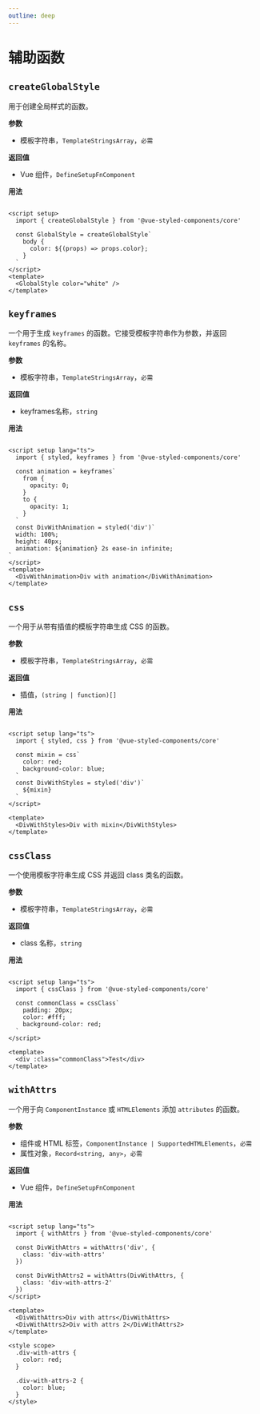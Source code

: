 ```yaml
---
outline: deep
---
```


# 辅助函数

## `createGlobalStyle`

用于创建全局样式的函数。

**参数**

- 模板字符串，`TemplateStringsArray`，`必需`

**返回值**

- Vue 组件，`DefineSetupFnComponent`

**用法**

```vue

<script setup>
  import { createGlobalStyle } from '@vue-styled-components/core'

  const GlobalStyle = createGlobalStyle`
    body {
      color: ${(props) => props.color};
    }
  `
</script>
<template>
  <GlobalStyle color="white" />
</template>
```

## `keyframes`

一个用于生成 `keyframes` 的函数。它接受模板字符串作为参数，并返回 `keyframes` 的名称。

**参数**

- 模板字符串，`TemplateStringsArray`，`必需`

**返回值**

- keyframes名称，`string`

**用法**

```vue

<script setup lang="ts">
  import { styled, keyframes } from '@vue-styled-components/core'

  const animation = keyframes`
    from {
      opacity: 0;
    }
    to {
      opacity: 1;
    }
  `
  const DivWithAnimation = styled('div')`
  width: 100%;
  height: 40px;
  animation: ${animation} 2s ease-in infinite;
`
</script>
<template>
  <DivWithAnimation>Div with animation</DivWithAnimation>
</template>
```

## `css`

一个用于从带有插值的模板字符串生成 CSS 的函数。

**参数**

- 模板字符串，`TemplateStringsArray`，`必需`

**返回值**

- 插值，`(string | function)[]`

**用法**

```vue

<script setup lang="ts">
  import { styled, css } from '@vue-styled-components/core'

  const mixin = css`
    color: red;
    background-color: blue;
  `
  const DivWithStyles = styled('div')`
    ${mixin}
  `
</script>

<template>
  <DivWithStyles>Div with mixin</DivWithStyles>
</template>
```



## `cssClass`

一个使用模板字符串生成 CSS 并返回 class 类名的函数。

**参数**

- 模板字符串，`TemplateStringsArray`，`必需`

**返回值**

- class 名称，`string`

**用法**

```vue

<script setup lang="ts">
  import { cssClass } from '@vue-styled-components/core'

  const commonClass = cssClass`
    padding: 20px;
    color: #fff;
    background-color: red;
  `
</script>

<template>
  <div :class="commonClass">Test</div>
</template>
```

## `withAttrs`

一个用于向 `ComponentInstance` 或 `HTMLElements` 添加 `attributes` 的函数。

**参数**

- 组件或 HTML 标签，`ComponentInstance | SupportedHTMLElements`，`必需`
- 属性对象，`Record<string, any>`，`必需`

**返回值**

- Vue 组件，`DefineSetupFnComponent`

**用法**

```vue

<script setup lang="ts">
  import { withAttrs } from '@vue-styled-components/core'

  const DivWithAttrs = withAttrs('div', {
    class: 'div-with-attrs'
  })

  const DivWithAttrs2 = withAttrs(DivWithAttrs, {
    class: 'div-with-attrs-2'
  })
</script>

<template>
  <DivWithAttrs>Div with attrs</DivWithAttrs>
  <DivWithAttrs2>Div with attrs 2</DivWithAttrs2>
</template>

<style scope>
  .div-with-attrs {
    color: red;
  }

  .div-with-attrs-2 {
    color: blue;
  }
</style>
```
